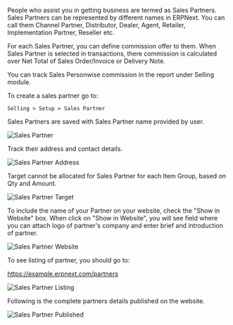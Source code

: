 People who assist you in getting business are termed as Sales Partners. Sales Partners can be represented by different names in ERPNext. You can call them Channel Partner, Distributor, Dealer, Agent, Retailer, Implementation Partner, Reseller etc.

For each Sales Partner, you can define commission offer to them. When Sales Partner is selected in transactions, there commission is calculated over Net Total of Sales Order/Invoice or Delivery Note.

You can track Sales Personwise commission in the report under Selling module.

To create a sales partner go to:

`Selling > Setup > Sales Partner`

Sales Partners are saved with Sales Partner name provided by user.

![Sales Partner](assets/erpnext_org/images/erpnext/sales-partner-name.png)

Track their address and contact details.

![Sales Partner Address](assets/erpnext_org/images/erpnext/sales-partner-address.png)

Target cannot be allocated for Sales Partner for each Item Group, based on Qty and Amount.

![Sales Partner Target](assets/erpnext_org/images/erpnext/sales-partner-target.png)

To include the name of your Partner on your website, check the "Show in
Website" box. When click on "Show in Website", you will see field where you can attach logo of partner's company and enter brief and introduction of partner.

![Sales Partner Website](assets/erpnext_org/images/erpnext/sales-partner-website.png)

To see listing of partner, you should go to:

https://example.erpnext.com/partners

![Sales Partner Listing](assets/erpnext_org/images/erpnext/sales-partner-listing.png)

Following is the complete partners details published on the website.

![Sales Partner Published](assets/erpnext_org/images/erpnext/sales-partner-published.png)